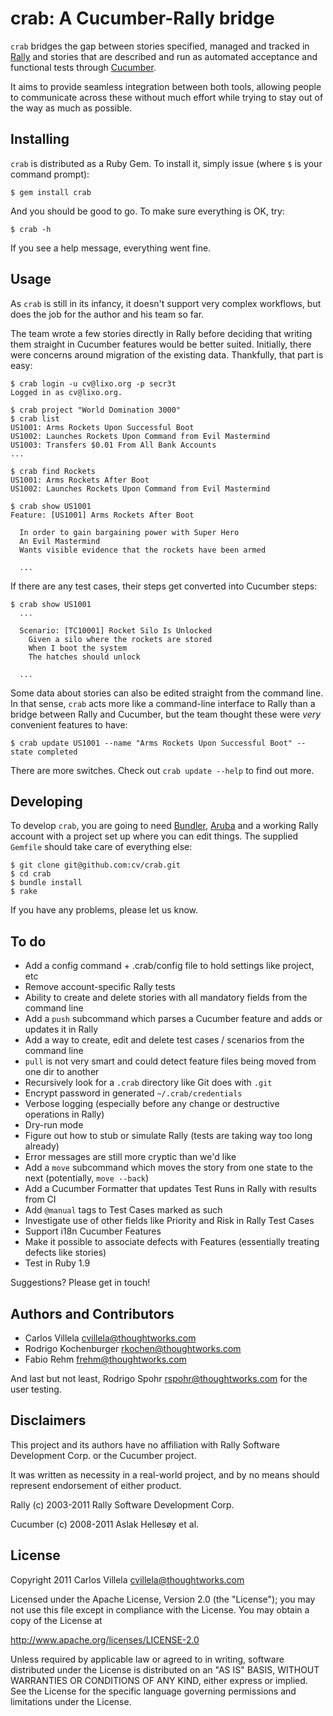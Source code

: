 crab: A Cucumber-Rally bridge
=============================

`crab` bridges the gap between stories specified, managed and tracked in
[Rally][1] and stories that are described and run as automated acceptance
and functional tests through [Cucumber][2].

It aims to provide seamless integration between both tools, allowing
people to communicate across these without much effort while trying to
stay out of the way as much as possible.

[1]: http://www.rallydev.com
[2]: http://cukes.info

Installing
----------

`crab` is distributed as a Ruby Gem. To install it, simply issue (where
`$` is your command prompt):

    $ gem install crab

And you should be good to go. To make sure everything is OK, try:

    $ crab -h

If you see a help message, everything went fine.

Usage
-----

As `crab` is still in its infancy, it doesn't support very complex
workflows, but does the job for the author and his team so far.

The team wrote a few stories directly in Rally before deciding that
writing them straight in Cucumber features would be better suited.
Initially, there were concerns around migration of the existing data.
Thankfully, that part is easy:

    $ crab login -u cv@lixo.org -p secr3t
    Logged in as cv@lixo.org.

    $ crab project "World Domination 3000"
    $ crab list
    US1001: Arms Rockets Upon Successful Boot
    US1002: Launches Rockets Upon Command from Evil Mastermind
    US1003: Transfers $0.01 From All Bank Accounts
    ...

    $ crab find Rockets
    US1001: Arms Rockets After Boot
    US1002: Launches Rockets Upon Command from Evil Mastermind

    $ crab show US1001
    Feature: [US1001] Arms Rockets After Boot

      In order to gain bargaining power with Super Hero
      An Evil Mastermind
      Wants visible evidence that the rockets have been armed

      ...

If there are any test cases, their steps get converted into Cucumber
steps:

    $ crab show US1001
      ...

      Scenario: [TC10001] Rocket Silo Is Unlocked
        Given a silo where the rockets are stored
        When I boot the system
        The hatches should unlock

      ...

Some data about stories can also be edited straight from the command line.
In that sense, `crab` acts more like a command-line interface to Rally than a bridge
between Rally and Cucumber, but the team thought these were *very* convenient
features to have:

    $ crab update US1001 --name "Arms Rockets Upon Successful Boot" --state completed

There are more switches. Check out `crab update --help` to find out more.

Developing
----------

To develop `crab`, you are going to need [Bundler][3], [Aruba][4] and a
working Rally account with a project set up where you can edit things. The
supplied `Gemfile` should take care of everything else:

    $ git clone git@github.com:cv/crab.git
    $ cd crab
    $ bundle install
    $ rake

If you have any problems, please let us know.

[3]: http://gembundler.com
[4]: http://github.com/cucumber/aruba

To do
-----

- Add a config command + .crab/config file to hold settings like project, etc
- Remove account-specific Rally tests
- Ability to create and delete stories with all mandatory fields from the command line
- Add a `push` subcommand which parses a Cucumber feature and adds or updates it in Rally
- Add a way to create, edit and delete test cases / scenarios from the command line
- `pull` is not very smart and could detect feature files being moved from one dir to another
- Recursively look for a `.crab` directory like Git does with `.git`
- Encrypt password in generated `~/.crab/credentials`
- Verbose logging (especially before any change or destructive operations in Rally)
- Dry-run mode
- Figure out how to stub or simulate Rally (tests are taking way too long already)
- Error messages are still more cryptic than we'd like
- Add a `move` subcommand which moves the story from one state to the next (potentially, `move --back`)
- Add a Cucumber Formatter that updates Test Runs in Rally with results from CI
- Add `@manual` tags to Test Cases marked as such
- Investigate use of other fields like Priority and Risk in Rally Test Cases
- Support i18n Cucumber Features
- Make it possible to associate defects with Features (essentially treating defects like stories)
- Test in Ruby 1.9

Suggestions? Please get in touch!

Authors and Contributors
------------------------

- Carlos Villela <cvillela@thoughtworks.com>
- Rodrigo Kochenburger <rkochen@thoughtworks.com>
- Fabio Rehm <frehm@thoughtworks.com>

And last but not least, Rodrigo Spohr <rspohr@thoughtworks.com> for the user testing.

Disclaimers
-----------

This project and its authors have no affiliation with Rally Software Development Corp. or the Cucumber project.


It was written as necessity in a real-world project, and by no means should represent endorsement of either product.

Rally (c) 2003-2011 Rally Software Development Corp.

Cucumber (c) 2008-2011 Aslak Hellesøy et al.

License
-------

Copyright 2011 Carlos Villela <cvillela@thoughtworks.com>

Licensed under the Apache License, Version 2.0 (the "License");
you may not use this file except in compliance with the License.
You may obtain a copy of the License at

http://www.apache.org/licenses/LICENSE-2.0

Unless required by applicable law or agreed to in writing, software
distributed under the License is distributed on an "AS IS" BASIS,
WITHOUT WARRANTIES OR CONDITIONS OF ANY KIND, either express
or implied.  See the License for the specific language governing
permissions and limitations under the License.
